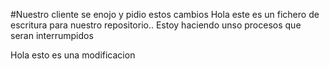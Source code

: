 #Nuestro cliente se enojo y pidio estos cambios
Hola este es un fichero de escritura para nuestro repositorio..
Estoy haciendo unso procesos que seran interrumpidos

Hola esto es una modificacion
